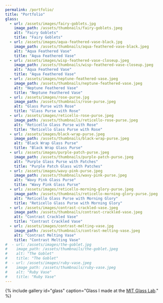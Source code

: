 ```yaml
---
permalink: /portfolio/
title: "Portfolio"
glass:
  - url: /assets/images/fairy-goblets.jpg
    image_path: /assets/thumbnails/fairy-goblets.jpeg
    alt: "Fairy Goblets"
    title: "Fairy Goblets"
  - url: /assets/images/aqua-feathered-vase-black.jpg
    image_path: /assets/thumbnails/aqua-feathered-vase-black.jpeg
    alt: "Aqua Feathered Vase"
    title: "Aqua Feathered Vase"
  - url: /assets/images/wisp-feathered-vase-closeup.jpeg
    image_path: /assets/thumbnails/wisp-feathered-vase-closeup.jpeg
    alt: "Aqua Feathered Vase"
    title: "Aqua Feathered Vase"
  - url: /assets/images/neptune-feathered-vase.jpeg
    image_path: /assets/thumbnails/neptune-feathered-vase.jpeg
    alt: "Neptune Feathered Vase"
    title: "Neptune Feathered Vase"
  - url: /assets/images/rose-purse.jpg
    image_path: /assets/thumbnails/rose-purse.jpeg
    alt: "Glass Purse with Rose"
    title: "Glass Purse with Rose"
  - url: /assets/images/reticello-rose-purse.jpeg
    image_path: /assets/thumbnails/reticello-rose-purse.jpeg
    alt: "Reticello Glass Purse with Rose"
    title: "Reticello Glass Purse with Rose"
  - url: /assets/images/black-wrap-purse.jpeg
    image_path: /assets/thumbnails/black-wrap-purse.jpeg
    alt: "Black Wrap Glass Purse"
    title: "Black Wrap Glass Purse"
  - url: /assets/images/purple-patch-purse.jpeg
    image_path: /assets/thumbnails/purple-patch-purse.jpeg
    alt: "Purple Glass Purse with Patches"
    title: "Purple Patch Glass with Patches"
  - url: /assets/images/wavy-pink-purse.jpeg
    image_path: /assets/thumbnails/wavy-pink-purse.jpeg
    alt: "Wavy Pink Glass Purse"
    title: "Wavy Pink Glass Purse"
  - url: /assets/images/reticello-morning-glory-purse.jpeg
    image_path: /assets/thumbnails/reticello-morning-glory-purse.jpeg
    alt: "Reticello Glass Purse with Morning Glory"
    title: "Reticello Glass Purse with Morning Glory"
  - url: /assets/images/contrast-crackled-vase.jpeg
    image_path: /assets/thumbnails/contrast-crackled-vase.jpeg
    alt: "Contrast Crackled Vase"
    title: "Contrast Crackled Vase"
  - url: /assets/images/contrast-melting-vase.jpg
    image_path: /assets/thumbnails/contrast-melting-vase.jpeg
    alt: "Contrast Melting Vase"
    title: "Contrast Melting Vase"
#  - url: /assets/images/the-goblet.jpg
#    image_path: /assets/thumbnails/the-goblet.jpeg
#    alt: "The Goblet"
#    title: "The Goblet"
#  - url: /assets/images/ruby-vase.jpeg
#    image_path: /assets/thumbnails/ruby-vase.jpeg
#    alt: "Ruby Vase"
#    title: "Ruby Vase"
---
```


{% include gallery id="glass" caption="Glass I made at the [MIT Glass Lab](https://glasslab.scripts.mit.edu/)." %}

